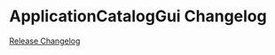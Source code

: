 # ApplicationCatalogGui Changelog

[Release Changelog](https://github.com/spryker/application-catalog-gui/releases)
